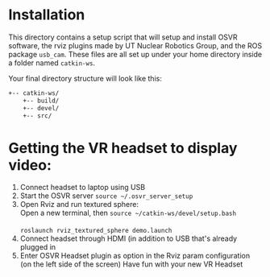 # Installation

This directory contains a setup script that will setup and install OSVR software, the rviz plugins made by UT Nuclear Robotics Group, and the ROS package `usb_cam`. These files are all set up under your home directory inside a folder named `catkin-ws`.

Your final directory structure will look like this:

```bash
+-- catkin-ws/
    +-- build/
    +-- devel/
    +-- src/
```
# Getting the VR headset to display video:
1) Connect headset to laptop using USB
2) Start the OSVR server `source ~/.osvr_server_setup`
3) Open Rviz and run textured sphere:<br>
    Open a new terminal, then `source ~/catkin-ws/devel/setup.bash`</br><br>
    `roslaunch rviz_textured_sphere demo.launch`</br>
4) Connect headset through HDMI (in addition to USB that's already plugged in
5) Enter OSVR Headset plugin as option in the Rviz param configuration (on the left side of the screen)
Have fun with your new VR Headset
